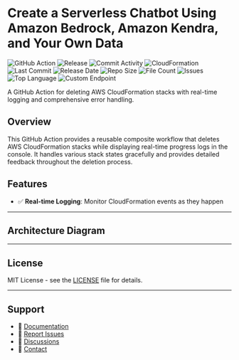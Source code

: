 # Create a Serverless Chatbot Using Amazon Bedrock, Amazon Kendra, and Your Own Data

![GitHub Action](https://img.shields.io/badge/GitHub-Action-blue?logo=github)&nbsp;![Release](https://github.com/subhamay-bhattacharyya/2901-gen-ai-chatbot-cft/actions/workflows/release.yaml/badge.svg)&nbsp;![Commit Activity](https://img.shields.io/github/commit-activity/t/subhamay-bhattacharyya/2901-gen-ai-chatbot-cft)&nbsp;![CloudFormation](https://img.shields.io/badge/AWS-CloudFormation-orange?logo=amazonaws)&nbsp;![Last Commit](https://img.shields.io/github/last-commit/subhamay-bhattacharyya/2901-gen-ai-chatbot-cft)&nbsp;![Release Date](https://img.shields.io/github/release-date/subhamay-bhattacharyya/2901-gen-ai-chatbot-cft)&nbsp;![Repo Size](https://img.shields.io/github/repo-size/subhamay-bhattacharyya/2901-gen-ai-chatbot-cft)&nbsp;![File Count](https://img.shields.io/github/directory-file-count/subhamay-bhattacharyya/2901-gen-ai-chatbot-cft)&nbsp;![Issues](https://img.shields.io/github/issues/subhamay-bhattacharyya/2901-gen-ai-chatbot-cft)&nbsp;![Top Language](https://img.shields.io/github/languages/top/subhamay-bhattacharyya/2901-gen-ai-chatbot-cft)&nbsp;![Custom Endpoint](https://img.shields.io/endpoint?url=https://gist.githubusercontent.com/bsubhamay/c82239158e45f5e8f1f6140e86259017/raw/2901-gen-ai-chatbot-cft.json?)


A GitHub Action for deleting AWS CloudFormation stacks with real-time logging and comprehensive error handling.

## Overview

This GitHub Action provides a reusable composite workflow that deletes AWS CloudFormation stacks while displaying real-time progress logs in the console. It handles various stack states gracefully and provides detailed feedback throughout the deletion process.

## Features

- ✅ **Real-time Logging**: Monitor CloudFormation events as they happen

---

## Architecture Diagram


---

## License

MIT License - see the [LICENSE](LICENSE) file for details.

---

## Support

- 📖 [Documentation](https://github.com/subhamay-bhattacharyya/2901-gen-ai-chatbot-cft/wiki)
- 🐛 [Report Issues](https://github.com/subhamay-bhattacharyya/2901-gen-ai-chatbot-cft/issues)
- 💬 [Discussions](https://github.com/subhamay-bhattacharyya/2901-gen-ai-chatbot-cft/discussions)
- 📧 [Contact](mailto:support@subhamay.aws@gmail.com)